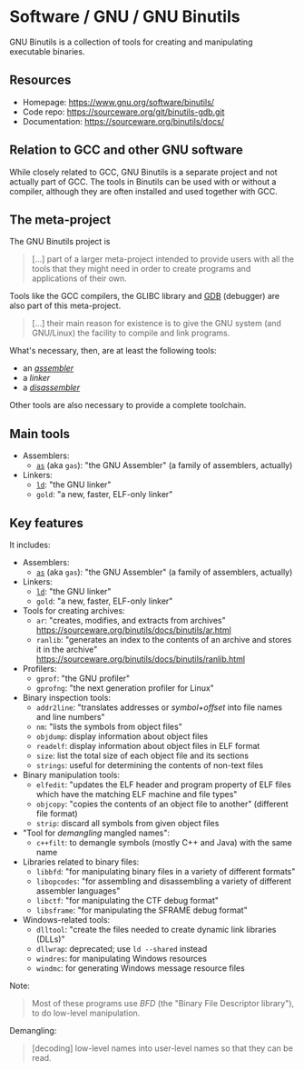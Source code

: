 # Software / GNU / GNU Binutils

GNU Binutils is a collection of tools for creating and manipulating executable binaries.

## Resources

- Homepage: <https://www.gnu.org/software/binutils/>
- Code repo: <https://sourceware.org/git/binutils-gdb.git>
- Documentation: <https://sourceware.org/binutils/docs/>

## Relation to GCC and other GNU software

While closely related to GCC, GNU Binutils is a separate project and not actually part of GCC.
The tools in Binutils can be used with or without a compiler, although they are often installed
and used together with GCC.

## The meta-project

The GNU Binutils project is

> [...] part of a larger meta-project intended to provide users with all the tools that
  they might need in order to create programs and applications of their own.

Tools like the GCC compilers, the GLIBC library and [GDB](../gdb/README.md) (debugger)
are also part of this meta-project.

> [...] their main reason for existence is to give the GNU system (and GNU/Linux) the facility
  to compile and link programs.

What's necessary, then, are at least the following tools:

- an [_assembler_](https://en.wikipedia.org/wiki/Assembly_language#Assembler)
- a _linker_
- a [_disassembler_](https://en.wikipedia.org/wiki/Disassembler)

Other tools are also necessary to provide a complete toolchain.

## Main tools

- Assemblers:
  - [`as`](./as.md) (aka `gas`): "the GNU Assembler" (a family of assemblers, actually)
- Linkers:
  - [`ld`](./ld.md): "the GNU linker"
  - `gold`: "a new, faster, ELF-only linker"

## Key features

It includes:

- Assemblers:
  - [`as`](./as.md) (aka `gas`): "the GNU Assembler" (a family of assemblers, actually)
- Linkers:
  - [`ld`](./ld.md): "the GNU linker"
  - `gold`: "a new, faster, ELF-only linker"
- Tools for creating archives:
  - `ar`: "creates, modifies, and extracts from archives"
    <https://sourceware.org/binutils/docs/binutils/ar.html>
  - `ranlib`: "generates an index to the contents of an archive and stores it in the archive"
    <https://sourceware.org/binutils/docs/binutils/ranlib.html>
- Profilers:
  - `gprof`: "the GNU profiler"
  - `gprofng`: "the next generation profiler for Linux"
- Binary inspection tools:
  - `addr2line`: "translates addresses or _symbol+offset_ into file names and line numbers"
  - `nm`: "lists the symbols from object files"
  - `objdump`: display information about object files
  - `readelf`: display information about object files in ELF format
  - `size`: list the total size of each object file and its sections
  - `strings`: useful for determining the contents of non-text files
- Binary manipulation tools:
  - `elfedit`: "updates the ELF header and program property of ELF files which have the matching
    ELF machine and file types"
  - `objcopy`: "copies the contents of an object file to another" (different file format)
  - `strip`: discard all symbols from given object files
- "Tool for _demangling_ mangled names":
  - `c++filt`: to demangle symbols (mostly C++ and Java) with the same name
- Libraries related to binary files:
  - `libbfd`: "for manipulating binary files in a variety of different formats"
  - `libopcodes`: "for assembling and disassembling a variety of different assembler languages"
  - `libctf`: "for manipulating the CTF debug format"
  - `libsframe`: "for manipulating the SFRAME debug format"
- Windows-related tools:
  - `dlltool`: "create the files needed to create dynamic link libraries (DLLs)"
  - `dllwrap`: deprecated; use `ld --shared` instead
  - `windres`: for manipulating Windows resources
  - `windmc`: for generating Windows message resource files

Note:

> Most of these programs use _BFD_ (the "Binary File Descriptor library"), to do
  low-level manipulation.

Demangling:

> \[decoding\] low-level names into user-level names so that they can be read.
